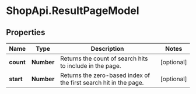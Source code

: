 # ShopApi.ResultPageModel

## Properties
Name | Type | Description | Notes
------------ | ------------- | ------------- | -------------
**count** | **Number** | Returns the count of search hits to include in the page. | [optional] 
**start** | **Number** | Returns the zero-based index of the first search hit in the page. | [optional] 


